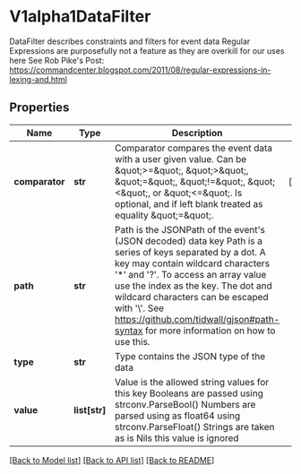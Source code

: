 # V1alpha1DataFilter

DataFilter describes constraints and filters for event data Regular Expressions are purposefully not a feature as they are overkill for our uses here See Rob Pike's Post: https://commandcenter.blogspot.com/2011/08/regular-expressions-in-lexing-and.html
## Properties
Name | Type | Description | Notes
------------ | ------------- | ------------- | -------------
**comparator** | **str** | Comparator compares the event data with a user given value. Can be \&quot;&gt;&#x3D;\&quot;, \&quot;&gt;\&quot;, \&quot;&#x3D;\&quot;, \&quot;!&#x3D;\&quot;, \&quot;&lt;\&quot;, or \&quot;&lt;&#x3D;\&quot;. Is optional, and if left blank treated as equality \&quot;&#x3D;\&quot;. | [optional] 
**path** | **str** | Path is the JSONPath of the event&#39;s (JSON decoded) data key Path is a series of keys separated by a dot. A key may contain wildcard characters &#39;*&#39; and &#39;?&#39;. To access an array value use the index as the key. The dot and wildcard characters can be escaped with &#39;\\&#39;. See https://github.com/tidwall/gjson#path-syntax for more information on how to use this. | 
**type** | **str** | Type contains the JSON type of the data | 
**value** | **list[str]** | Value is the allowed string values for this key Booleans are passed using strconv.ParseBool() Numbers are parsed using as float64 using strconv.ParseFloat() Strings are taken as is Nils this value is ignored | 

[[Back to Model list]](../README.md#documentation-for-models) [[Back to API list]](../README.md#documentation-for-api-endpoints) [[Back to README]](../README.md)



